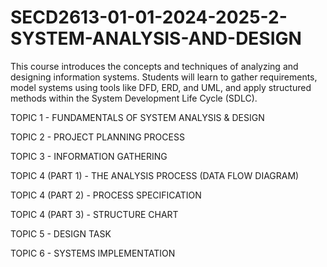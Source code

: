 # SECD2613-01-01-2024-2025-2-SYSTEM-ANALYSIS-AND-DESIGN
This course introduces the concepts and techniques of analyzing and designing information systems. Students will learn to gather requirements, model systems using tools like DFD, ERD, and UML, and apply structured methods within the System Development Life Cycle (SDLC).

TOPIC 1 - FUNDAMENTALS OF SYSTEM ANALYSIS & DESIGN

TOPIC 2 - PROJECT PLANNING PROCESS

TOPIC 3 - INFORMATION GATHERING

TOPIC 4 (PART 1) - THE ANALYSIS PROCESS (DATA FLOW DIAGRAM)

TOPIC 4 (PART 2) - PROCESS SPECIFICATION

TOPIC 4 (PART 3) - STRUCTURE CHART

TOPIC 5 - DESIGN TASK

TOPIC 6 - SYSTEMS IMPLEMENTATION

